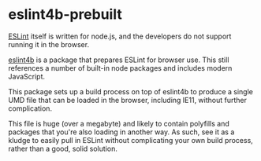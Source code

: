 # eslint4b-prebuilt

[ESLint](https://eslint.org/) itself is written for node.js, and the developers do not support running it in the browser.

[eslint4b](https://github.com/mysticatea/eslint4b) is a package that prepares ESLint for browser use. This still references a number of built-in node packages and includes modern JavaScript.

This package sets up a build process on top of eslint4b to produce a single UMD file that can be loaded in the browser, including IE11, without further complication.

This file is huge (over a megabyte) and likely to contain polyfills and packages that you're also loading in another way. As such, see it as a kludge to easily pull in ESLint without complicating your own build process, rather than a good, solid solution.

